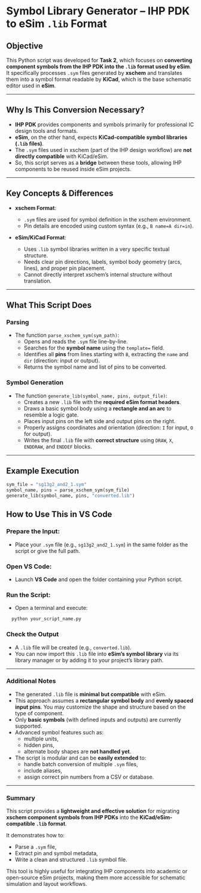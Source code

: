 # Symbol Library Generator – IHP PDK to eSim `.lib` Format

## Objective

This Python script was developed for **Task 2**, which focuses on **converting component symbols from the IHP PDK into the `.lib` format used by eSim**. It specifically processes `.sym` files generated by **xschem** and translates them into a symbol format readable by **KiCad**, which is the base schematic editor used in **eSim**.

---

## Why Is This Conversion Necessary?

- **IHP PDK** provides components and symbols primarily for professional IC design tools and formats.
- **eSim**, on the other hand, expects **KiCad-compatible symbol libraries (`.lib` files)**.
- The `.sym` files used in xschem (part of the IHP design workflow) are **not directly compatible** with KiCad/eSim.
- So, this script serves as a **bridge** between these tools, allowing IHP components to be reused inside eSim projects.

---

## Key Concepts & Differences

- **xschem Format**:
  - `.sym` files are used for symbol definition in the xschem environment.
  - Pin details are encoded using custom syntax (e.g., `B name=A dir=in`).

- **eSim/KiCad Format**:
  - Uses `.lib` symbol libraries written in a very specific textual structure.
  - Needs clear pin directions, labels, symbol body geometry (arcs, lines), and proper pin placement.
  - Cannot directly interpret xschem’s internal structure without translation.

---

## What This Script Does

### Parsing

- The function `parse_xschem_sym(sym_path)`:
  - Opens and reads the `.sym` file line-by-line.
  - Searches for the **symbol name** using the `template=` field.
  - Identifies all **pins** from lines starting with `B`, extracting the `name` and `dir` (direction: input or output).
  - Returns the symbol name and list of pins to be converted.

### Symbol Generation

- The function `generate_lib(symbol_name, pins, output_file)`:
  - Creates a new `.lib` file with the **required eSim format headers**.
  - Draws a basic symbol body using a **rectangle and an arc** to resemble a logic gate.
  - Places input pins on the left side and output pins on the right.
  - Properly assigns coordinates and orientation (direction: `I` for input, `O` for output).
  - Writes the final `.lib` file with **correct structure** using `DRAW`, `X`, `ENDDRAW`, and `ENDDEF` blocks.

---

## Example Execution

```python
sym_file = "sg13g2_and2_1.sym"
symbol_name, pins = parse_xschem_sym(sym_file)
generate_lib(symbol_name, pins, "converted.lib")
```

## How to Use This in VS Code

### Prepare the Input:
* Place your `.sym` file (e.g., `sg13g2_and2_1.sym`) in the same folder as the script or give the full path.

### Open VS Code:
* Launch **VS Code** and open the folder containing your Python script.

### Run the Script:
* Open a terminal and execute:
  
```bash
  python your_script_name.py
```

### Check the Output

* A `.lib` file will be created (e.g., `converted.lib`).
* You can now import this `.lib` file into **eSim’s symbol library** via its library manager or by adding it to your project’s library path.

---

### Additional Notes

* The generated `.lib` file is **minimal but compatible** with eSim.
* This approach assumes a **rectangular symbol body** and **evenly spaced input pins**. You may customize the shape and structure based on the type of component.
* Only **basic symbols** (with defined inputs and outputs) are currently supported.
* Advanced symbol features such as:
  * multiple units,
  * hidden pins,
  * alternate body shapes
  are **not handled yet**.
* The script is modular and can be **easily extended** to:
  * handle batch conversion of multiple `.sym` files,
  * include aliases,
  * assign correct pin numbers from a CSV or database.

---

### Summary

This script provides a **lightweight and effective solution** for migrating **xschem component symbols from IHP PDKs** into the **KiCad/eSim-compatible `.lib` format**.

It demonstrates how to:

* Parse a `.sym` file,
* Extract pin and symbol metadata,
* Write a clean and structured `.lib` symbol file.

This tool is highly useful for integrating IHP components into academic or open-source eSim projects, making them more accessible for schematic simulation and layout workflows.

